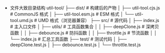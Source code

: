 - 文件大致目录结构
util-tool/
├── dist/                  # 构建后的产物
│   ├── util-tool.cjs.js   # CommonJS 格式
│   ├── util-tool.esm.js   # ESM 格式
│   └── util-tool.umd.js   # UMD 格式（浏览器兼容）
├── src/                   # 源代码
│   ├── index.js           # 主入口文件
│   ├── utils/             # 工具函数集合
│   │   ├── deepClone.js   # 深拷贝函数
│   │   ├── debounce.js    # 防抖函数
│   │   ├── throttle.js    # 节流函数
│   │   └── index.js       # 汇总工具函数
├── test/                  # 测试代码
│   ├── deepClone.test.js
│   ├── debounce.test.js
│   └── throttle.test.js
